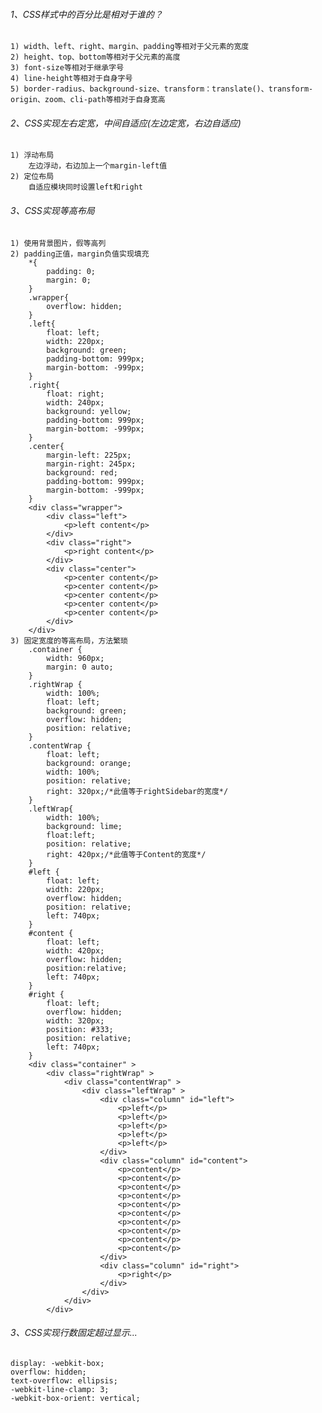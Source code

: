 ###### 1、CSS样式中的百分比是相对于谁的？     
	1) width、left、right、margin、padding等相对于父元素的宽度
	2) height、top、bottom等相对于父元素的高度
	3) font-size等相对于继承字号
	4) line-height等相对于自身字号
	5) border-radius、background-size、transform：translate()、transform-origin、zoom、cli-path等相对于自身宽高

###### 2、CSS实现左右定宽，中间自适应(左边定宽，右边自适应)
	1) 浮动布局
		左边浮动，右边加上一个margin-left值
	2) 定位布局
	 	自适应模块同时设置left和right

###### 3、CSS实现等高布局
	1) 使用背景图片，假等高列
	2) padding正值，margin负值实现填充
		*{
			padding: 0;
			margin: 0;
		}
		.wrapper{
			overflow: hidden;
		}
		.left{
			float: left;
			width: 220px;
			background: green;
			padding-bottom: 999px;
			margin-bottom: -999px;
		}
		.right{
			float: right;
			width: 240px;
			background: yellow;
			padding-bottom: 999px;
			margin-bottom: -999px;
		}
		.center{
			margin-left: 225px;
			margin-right: 245px;
			background: red;
			padding-bottom: 999px;
			margin-bottom: -999px;
		}
		<div class="wrapper">
			<div class="left">
				<p>left content</p>
			</div>
			<div class="right">
				<p>right content</p>
			</div>
			<div class="center">
				<p>center content</p>
				<p>center content</p>
				<p>center content</p>
				<p>center content</p>
				<p>center content</p>
			</div>
		</div>		
	3) 固定宽度的等高布局，方法繁琐
		.container {
			width: 960px;
			margin: 0 auto;
		}
		.rightWrap {
			width: 100%;
			float: left;
			background: green;
			overflow: hidden;
			position: relative;
		}
		.contentWrap {
			float: left;
			background: orange;
			width: 100%;
			position: relative;
			right: 320px;/*此值等于rightSidebar的宽度*/
		}
		.leftWrap{
			width: 100%;
			background: lime;
			float:left;
			position: relative;
			right: 420px;/*此值等于Content的宽度*/
		}
		#left {
			float: left;
			width: 220px;
			overflow: hidden;
			position: relative;
			left: 740px;
		}
		#content {
			float: left;
			width: 420px;
			overflow: hidden;
			position:relative;
			left: 740px;
		}
		#right {
			float: left;
			overflow: hidden;
			width: 320px;
			position: #333;
			position: relative;
			left: 740px;
		}
		<div class="container" >
			<div class="rightWrap" >
				<div class="contentWrap" >
					<div class="leftWrap" >
						<div class="column" id="left">
							<p>left</p>
							<p>left</p>
							<p>left</p>
							<p>left</p>
							<p>left</p>
						</div>
						<div class="column" id="content">
							<p>content</p>
							<p>content</p>
							<p>content</p>
							<p>content</p>
							<p>content</p>
							<p>content</p>
							<p>content</p>
							<p>content</p>
							<p>content</p>
							<p>content</p>
						</div>
						<div class="column" id="right">
							<p>right</p>
						</div>
					</div>
				</div>
			</div>
		
		
###### 3、CSS实现行数固定超过显示...    
	display: -webkit-box;
	overflow: hidden;
	text-overflow: ellipsis;
	-webkit-line-clamp: 3;
	-webkit-box-orient: vertical;

